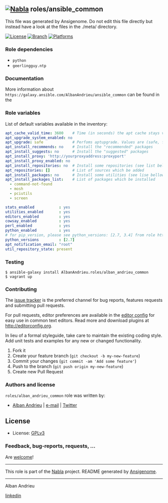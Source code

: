 ## [![Nabla](https://debops.org/images/debops-small.png)](https://github.com/AlbanAndrieu) roles/ansible_common

This file was generated by Ansigenome. Do not edit this file directly but instead have a look at the files in the ./meta/ directory.

[![License](http://img.shields.io/:license-apache-blue.svg?style=flat-square)](http://www.apache.org/licenses/LICENSE-2.0.html)
[![Branch](https://img.shields.io/github/v/tag/AlbanAndrieu/ansible-common.svg?sort=semver&style=flat-square)](https://github.com/AlbanAndrieu/ansible-common/tree/master)
[![Platforms](http://img.shields.io/badge/platforms-debian%20/%20ubuntu-lightgrey.svg?style=flat)](#)


### Role dependencies

- `python`
- `geerlingguy.ntp`
### Documentation

More information about `https://galaxy.ansible.com/AlbanAndrieu/ansible_common` can be found in the

### Role variables

List of default variables available in the inventory:

```YAML
apt_cache_valid_time: 3600    # Time (in seconds) the apt cache stays valid
apt_upgrade_system_enabled: no
apt_upgrade: safe             # Perfoms aptupgrade. Values are (safe, full, dist)
apt_install_recommends: no    # Install the "recommended" packages
apt_install_suggests: no      # Install the "suggested" packages
apt_install_proxy: 'http://yourproxyaddress:proxyport'
apt_install_proxy_enabled: no
apt_install_repositories: no  # Install some repositories (see list bellow)
apt_repositories: []          # List of sources which be added
apt_install_packages: no      # Install some utilities (see lise bellow)
apt_install_packages_list:    # List of packages which be installed
  - command-not-found
  - mosh
  - pciutils
  - screen

stats_enabled           : yes
utilities_enabled       : yes
editors_enabled         : yes
cowsay_enabled          : yes
perl_enabled            : yes
python_enabled          : yes
# for pip_version, please see python_versions: [2.7, 3.4] from role https://github.com/Stouts/Stouts.python.git python
python_versions         : [2.7]
apt_notification_email: "root"
util_repository_state: present
```



### Testing
```shell
$ ansible-galaxy install AlbanAndrieu.roles/alban_andrieu_common
$ vagrant up
```

### Contributing

The [issue tracker](https://github.com/AlbanAndrieu/ansible-common/issues) is the preferred channel for bug reports, features requests and submitting pull requests.

For pull requests, editor preferences are available in the [editor config](.editorconfig) for easy use in common text editors. Read more and download plugins at <http://editorconfig.org>.

In lieu of a formal styleguide, take care to maintain the existing coding style. Add unit tests and examples for any new or changed functionality.

1. Fork it
2. Create your feature branch (`git checkout -b my-new-feature`)
3. Commit your changes (`git commit -am 'Add some feature'`)
4. Push to the branch (`git push origin my-new-feature`)
5. Create new Pull Request

### Authors and license

`roles/alban_andrieu_common` role was written by:

- [Alban Andrieu](nabla.mobi) | [e-mail](mailto:alban.andrieu@free.fr) | [Twitter](https://twitter.com/AlbanAndrieu)

License
-------

- License: [GPLv3](https://tldrlegal.com/license/gnu-general-public-license-v3-%28gpl-3%29)

### Feedback, bug-reports, requests, ...

Are [welcome](https://github.com/AlbanAndrieu/ansible-common/issues)!

***

This role is part of the [Nabla](https://github.com/AlbanAndrieu) project.
README generated by [Ansigenome](https://github.com/nickjj/ansigenome/).

***

Alban Andrieu

[linkedin](fr.linkedin.com/in/nabla/)
